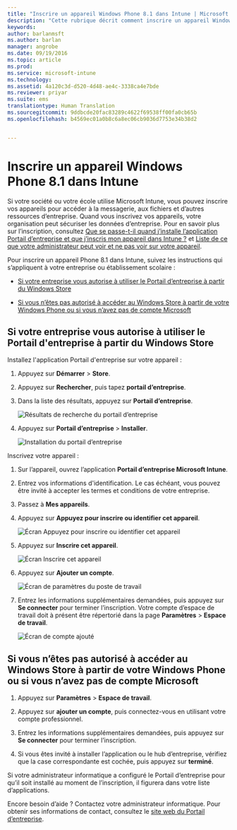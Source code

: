 ```yaml
---
title: "Inscrire un appareil Windows Phone 8.1 dans Intune | Microsoft Intune"
description: "Cette rubrique décrit comment inscrire un appareil Windows Phone 8.1 dans Intune"
keywords: 
author: barlanmsft
ms.author: barlan
manager: angrobe
ms.date: 09/19/2016
ms.topic: article
ms.prod: 
ms.service: microsoft-intune
ms.technology: 
ms.assetid: 4a120c3d-d520-4d48-ae4c-3338ca4e7bde
ms.reviewer: priyar
ms.suite: ems
translationtype: Human Translation
ms.sourcegitcommit: 9ddbcde20fac83289c4622f69538ff00fa0cb65b
ms.openlocfilehash: b4569ec01a0b8c6a8ec06cb9036d7753e34b38d2


---
```



# <a name="enroll-your-windows-phone-81-device-in-intune"></a>Inscrire un appareil Windows Phone 8.1 dans Intune

Si votre société ou votre école utilise Microsoft Intune, vous pouvez inscrire vos appareils pour accéder à la messagerie, aux fichiers et d’autres ressources d’entreprise. Quand vous inscrivez vos appareils, votre organisation peut sécuriser les données d’entreprise. Pour en savoir plus sur l’inscription, consultez [Que se passe-t-il quand j’installe l’application Portail d’entreprise et que j’inscris mon appareil dans Intune ?](what-happens-if-you-install-the-company-portal-app-and-enroll-your-device-in-intune-windows.md) et [Liste de ce que votre administrateur peut voir et ne pas voir sur votre appareil](what-can-your-it-administrator-see-when-you-enroll-your-device-in-intune-windows.md).


Pour inscrire un appareil Phone 8.1 dans Intune, suivez les instructions qui s’appliquent à votre entreprise ou établissement scolaire :

-   [Si votre entreprise vous autorise à utiliser le Portail d’entreprise à partir du Windows Store](#if-your-company-lets-you-use-the-company-portal-from-the-windows-store)

-   [Si vous n’êtes pas autorisé à accéder au Windows Store à partir de votre Windows Phone ou si vous n’avez pas de compte Microsoft](#if-you-are-not-allowed-to-access-the-windows-store-from-your-windows-phone-or-if-you-do-not-have-a-microsoft-account)

## <a name="if-your-company-lets-you-use-the-company-portal-from-the-windows-store"></a>Si votre entreprise vous autorise à utiliser le Portail d'entreprise à partir du Windows Store
Installez l'application Portail d'entreprise sur votre appareil :

1.  Appuyez sur **Démarrer** &gt; **Store**.

2.  Appuyez sur **Rechercher**, puis tapez **portail d’entreprise**.

3.  Dans la liste des résultats, appuyez sur **Portail d’entreprise**.

    ![Résultats de recherche du portail d’entreprise](./media/WP81-1-CP-search-store-v2.png)

4.  Appuyez sur **Portail d’entreprise** &gt; **Installer**.

    ![Installation du portail d’entreprise](./media/WP81-2-CP-install-v2.png)

Inscrivez votre appareil :

1.  Sur l’appareil, ouvrez l’application **Portail d’entreprise Microsoft Intune**.

2.  Entrez vos informations d'identification. Le cas échéant, vous pouvez être invité à accepter les termes et conditions de votre entreprise.

3.  Passez à **Mes appareils**.

4.  Appuyez sur **Appuyez pour inscrire ou identifier cet appareil**.

    ![Écran Appuyez pour inscrire ou identifier cet appareil](./media/WP81-enroll-1-swipe-my-devices.png)

5.  Appuyez sur **Inscrire cet appareil**.

    ![Écran Inscrire cet appareil](./media/WP81-enroll-2-enroll-this-device.png)

6.  Appuyez sur **Ajouter un compte**.

    ![Écran de paramètres du poste de travail](./media/WP81-enroll-3-workplace-add-acct.png)

7.  Entrez les informations supplémentaires demandées, puis appuyez sur **Se connecter** pour terminer l’inscription. Votre compte d’espace de travail doit à présent être répertorié dans la page **Paramètres** &gt; **Espace de travail**.

    ![Écran de compte ajouté](./media/WP81-enroll-4-account-added.png)

## <a name="if-you-are-not-allowed-to-access-the-windows-store-from-your-windows-phone-or-if-you-do-not-have-a-microsoft-account"></a>Si vous n’êtes pas autorisé à accéder au Windows Store à partir de votre Windows Phone ou si vous n’avez pas de compte Microsoft

1.  Appuyez sur **Paramètres** &gt; **Espace de travail**.

2.  Appuyez sur **ajouter un compte**, puis connectez-vous en utilisant votre compte professionnel.

3.  Entrez les informations supplémentaires demandées, puis appuyez sur **Se connecter** pour terminer l’inscription.

4.  Si vous êtes invité à installer l’application ou le hub d’entreprise, vérifiez que la case correspondante est cochée, puis appuyez sur **terminé**.

Si votre administrateur informatique a configuré le Portail d’entreprise pour qu’il soit installé au moment de l’inscription, il figurera dans votre liste d’applications.

Encore besoin d’aide ? Contactez votre administrateur informatique. Pour obtenir ses informations de contact, consultez le [site web du Portail d’entreprise](http://portal.manage.microsoft.com).



<!--HONumber=Nov16_HO1-->


